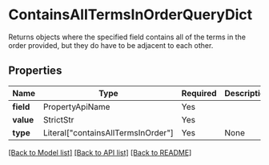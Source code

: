 # ContainsAllTermsInOrderQueryDict

Returns objects where the specified field contains all of the terms in the order provided,
but they do have to be adjacent to each other.


## Properties
| Name | Type | Required | Description |
| ------------ | ------------- | ------------- | ------------- |
**field** | PropertyApiName | Yes |  |
**value** | StrictStr | Yes |  |
**type** | Literal["containsAllTermsInOrder"] | Yes | None |


[[Back to Model list]](../../../../README.md#models-v2-link) [[Back to API list]](../../../../README.md#apis-v2-link) [[Back to README]](../../../../README.md)
